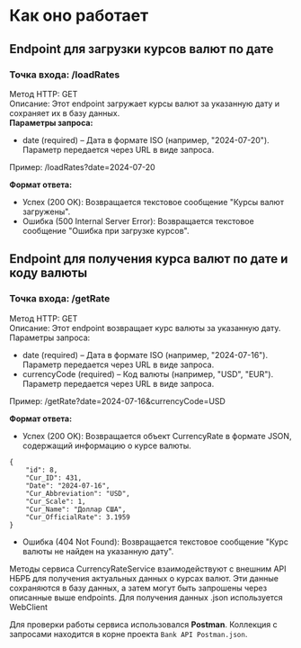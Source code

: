 # Как оно работает
## Endpoint для загрузки курсов валют по дате
### Точка входа: /loadRates
Метод HTTP: GET  
Описание: Этот endpoint загружает курсы валют за указанную дату и сохраняет их в базу данных.  
**Параметры запроса:**  
- date (required) – Дата в формате ISO (например, "2024-07-20").  
Параметр передается через URL в виде запроса.

Пример: /loadRates?date=2024-07-20  

**Формат ответа:**
* Успех (200 OK): Возвращается текстовое сообщение "Курсы валют загружены".  
* Ошибка (500 Internal Server Error): Возвращается текстовое сообщение "Ошибка при загрузке курсов".

## Endpoint для получения курса валют по дате и коду валюты
### Точка входа: /getRate
Метод HTTP: GET  
Описание: Этот endpoint возвращает курс валюты за указанную дату.
Параметры запроса:
- date (required) – Дата в формате ISO (например, "2024-07-16"). Параметр передается через URL в виде запроса.
- currencyCode (required) – Код валюты (например, "USD", "EUR"). Параметр передается через URL в виде запроса.  

Пример: /getRate?date=2024-07-16&currencyCode=USD  

**Формат ответа:**

* Успех (200 OK): Возвращается объект CurrencyRate в формате JSON, содержащий информацию о курсе валюты.
```
{
    "id": 8,
    "Cur_ID": 431,
    "Date": "2024-07-16",
    "Cur_Abbreviation": "USD",
    "Cur_Scale": 1,
    "Cur_Name": "Доллар США",
    "Cur_OfficialRate": 3.1959
}
```
* Ошибка (404 Not Found): Возвращается текстовое сообщение "Курс валюты не найден на указанную дату".  

Методы сервиса CurrencyRateService взаимодействуют с внешним API НБРБ для получения актуальных данных о курсах валют. Эти данные сохраняются в базу данных, а затем могут быть запрошены через описанные выше endpoints.
Для получения данных .json используется WebClient

Для проверки работы сервиса использовался **Postman**. Коллекция с запросами находится в корне проекта `Bank API Postman.json`.